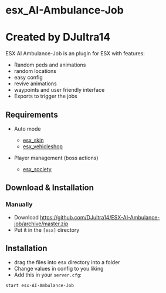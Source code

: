 # esx_AI-Ambulance-Job
# Created by DJultra14

ESX AI Ambulance-Job is an plugin for ESX with features:

- Random peds and animations
- random locations
- easy config
- revive animations
- waypoints and user friendly interface
- Exports to trigger the jobs

## Requirements

* Auto mode
   - [esx_skin](https://github.com/ESX-Org/esx_skin)
   - [esx_vehicleshop](https://github.com/ESX-Org/esx_vehicleshop)

* Player management (boss actions)
   - [esx_society](https://github.com/ESX-Org/esx_society)

## Download & Installation

### Manually
- Download https://github.com/DJultra14/ESX-AI-Ambulance-job/archive/master.zip
- Put it in the `[esx]` directory

## Installation
- drag the files into esx directory into a folder
- Change values in config to you liking
- Add this in your `server.cfg`:

```
start esx-AI-Ambulance-Job
```








